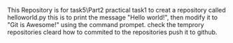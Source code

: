 This Repository is for task5\Part2 practical task1
to creat a repository called helloworld.py
this is to print the message "Hello world!", then modify it to "Git is Awesome!" using the command prompet.
check the temprory repositories cleard 
how to commited to the repositories
push it to github.
